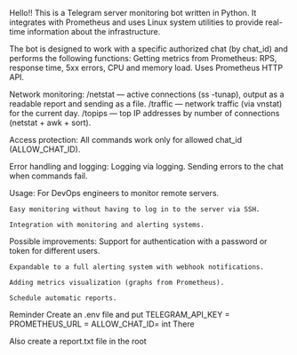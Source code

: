 Hello!!
This is a Telegram server monitoring bot written in Python. It integrates with Prometheus and uses Linux system utilities to provide real-time information about the infrastructure.

The bot is designed to work with a specific authorized chat (by chat_id) and performs the following functions:
Getting metrics from Prometheus: RPS, response time, 5xx errors, CPU and memory load. Uses Prometheus HTTP API.

Network monitoring: /netstat — active connections (ss -tunap), output as a readable report and sending as a file. /traffic — network traffic (via vnstat) for the current day. /topips — top IP addresses by number of connections (netstat + awk + sort).

Access protection: All commands work only for allowed chat_id (ALLOW_CHAT_ID). 

Error handling and logging: Logging via logging. Sending errors to the chat when commands fail.

Usage:
    For DevOps engineers to monitor remote servers.
    
    Easy monitoring without having to log in to the server via SSH.
    
    Integration with monitoring and alerting systems.

Possible improvements:
    Support for authentication with a password or token for different users.
    
    Expandable to a full alerting system with webhook notifications.
    
    Adding metrics visualization (graphs from Prometheus).
    
    Schedule automatic reports.

Reminder
Create an .env file and put
    TELEGRAM_API_KEY = 
    PROMETHEUS_URL = 
    ALLOW_CHAT_ID= int
There

Also create a report.txt file in the root
